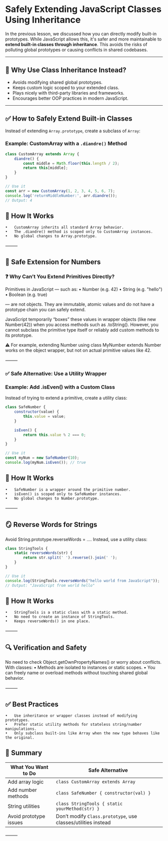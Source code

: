 # Safely Extending JavaScript Classes Using Inheritance

In the previous lesson, we discussed how you can directly modify built-in prototypes. While JavaScript allows this, it's safer and more maintainable to **extend built-in classes through inheritance**. This avoids the risks of polluting global prototypes or causing conflicts in shared codebases.

---

## 🔐 Why Use Class Inheritance Instead?

- Avoids modifying shared global prototypes.
- Keeps custom logic scoped to your extended class.
- Plays nicely with third-party libraries and frameworks.
- Encourages better OOP practices in modern JavaScript.

---

## ✅ How to Safely Extend Built-in Classes

Instead of extending `Array.prototype`, create a subclass of `Array`:

### Example: CustomArray with a `.diandre()` Method

```javascript
class CustomArray extends Array {
    diandre() {
        const middle = Math.floor(this.length / 2);
        return this[middle];
    }
}

// Use it
const arr = new CustomArray(1, 2, 3, 4, 5, 6, 7);
console.log('returnMiddleNumber:', arr.diandre()); 
// Output: 4
```

## 🧠 How It Works
	•	CustomArray inherits all standard Array behavior.
	•	The .diandre() method is scoped only to CustomArray instances.
	•	No global changes to Array.prototype.

⸻

## 🧮 Safe Extension for Numbers

### ❓ Why Can’t You Extend Primitives Directly?

Primitives in JavaScript — such as:
	•	Number (e.g. 42)
	•	String (e.g. "hello")
	•	Boolean (e.g. true)

— are not objects. They are immutable, atomic values and do not have a prototype chain you can safely extend.

JavaScript temporarily “boxes” these values in wrapper objects (like new Number(42)) when you access methods such as .toString(). However, you cannot subclass the primitive type itself or reliably add custom methods to its prototype.

⚠️ For example, extending Number using class MyNumber extends Number works on the object wrapper, but not on actual primitive values like 42.

⸻

### ✅ Safe Alternative: Use a Utility Wrapper

### Example: Add .isEven() with a Custom Class

Instead of trying to extend a primitive, create a utility class:

```javascript
class SafeNumber {
    constructor(value) {
        this.value = value;
    }

    isEven() {
        return this.value % 2 === 0;
    }
}

// Use it
const myNum = new SafeNumber(10);
console.log(myNum.isEven()); // true
```

## 🧠 How It Works
	•	SafeNumber is a wrapper around the primitive number.
	•	isEven() is scoped only to SafeNumber instances.
	•	No global changes to Number.prototype.

⸻

## 🪞 Reverse Words for Strings

Avoid String.prototype.reverseWords = .... Instead, use a utility class:

```javascript
class StringTools {
    static reverseWords(str) {
        return str.split(' ').reverse().join(' ');
    }
}

// Use it
console.log(StringTools.reverseWords("hello world from JavaScript"));
// Output: "JavaScript from world hello"
```

## 🧠 How It Works
	•	StringTools is a static class with a static method.
	•	No need to create an instance of StringTools.
	•	Keeps reverseWords() in one place.

⸻

## 🔍 Verification and Safety

No need to check Object.getOwnPropertyNames() or worry about conflicts. With classes:
	•	Methods are isolated to instances or static scopes.
	•	You can freely name or overload methods without touching shared global behavior.

⸻

## ✅ Best Practices
	•	Use inheritance or wrapper classes instead of modifying prototypes.
	•	Prefer static utility methods for stateless string/number manipulations.
	•	Only subclass built-ins like Array when the new type behaves like the original.

## 📝 Summary

| What You Want to Do       | Safe Alternative                                              |
|---------------------------|--------------------------------------------------------------|
| Add array logic           | `class CustomArray extends Array`                            |
| Add number methods        | `class SafeNumber { constructor(val) }`                      |
| String utilities          | `class StringTools { static yourMethod(str) }`               |
| Avoid prototype issues    | Don’t modify `Class.prototype`, use classes/utilities instead |

⸻
